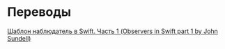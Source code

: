 # Переводы

[Шаблон наблюдатель в Swift. Часть 1 (Observers in Swift part 1 by John Sundell)](Resources/OBSERVERS_1.md)
